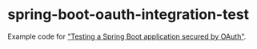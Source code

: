 # spring-boot-oauth-integration-test
Example code for ["Testing a Spring Boot application secured by OAuth"](https://medium.com/@mark.hoogenboom/testing-a-spring-boot-application-secured-by-oauth-e40d1e9a6f60).
